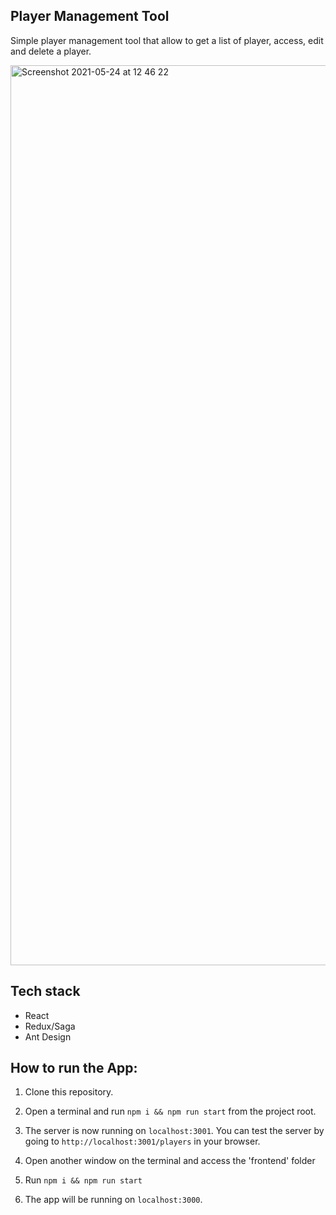 ## Player Management Tool

Simple player management tool that allow to get a list of player, access, edit and delete
a player.

<img width="1440" alt="Screenshot 2021-05-24 at 12 46 22" src="https://user-images.githubusercontent.com/46671316/119337277-eba88580-bc8e-11eb-96c3-eab63e6ee843.png">


## Tech stack
- React
- Redux/Saga
- Ant Design

## How to run the App:
1. Clone this repository.
2. Open a terminal and run `npm i && npm run start` from the project root.
3. The server is now running on `localhost:3001`. You can test the server by going to `http://localhost:3001/players` in your browser.

4. Open another window on the terminal and access the 'frontend' folder
6. Run `npm i && npm run start`
7. The app will be running on `localhost:3000`.
